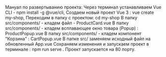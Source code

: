 Мануал по развертыванию проекта:
Через терминал устанавливаем Vue CLI - npm install -g @vue/cli,
Создаем новый проект Vue 3 : vue create my-shop,
Переходим в папку с проектом: cd my-shop
В папку src/components/ - кладем файл - ProductCard.vue
В папку src/components/ - кладем всплавающее окно товара (Popup) : ProductPopup.vue
В папку src/components/ - кладем компонент "Корзина" : CartPopup.vue
В папке src/ заменяем исходный файл на обновленный App.vue
Сохраняем изменения и запускаем проект в терминале : npm run serve . Проект запускается на 80 порту.
